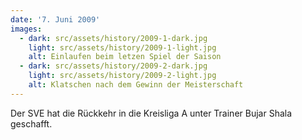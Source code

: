 ```yaml
---
date: '7. Juni 2009'
images:
  - dark: src/assets/history/2009-1-dark.jpg
    light: src/assets/history/2009-1-light.jpg
    alt: Einlaufen beim letzen Spiel der Saison
  - dark: src/assets/history/2009-2-dark.jpg
    light: src/assets/history/2009-2-light.jpg
    alt: Klatschen nach dem Gewinn der Meisterschaft
---
```


Der SVE hat die Rückkehr in die Kreisliga A unter Trainer Bujar Shala geschafft.
